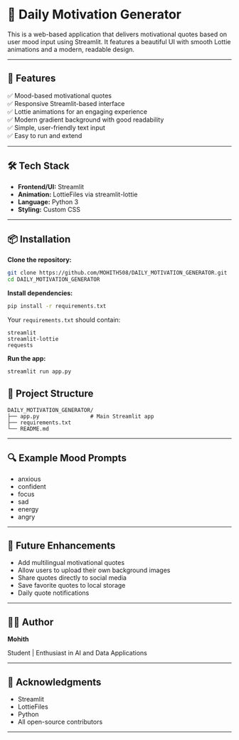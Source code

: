 
# 🌟 Daily Motivation Generator

This is a web-based application that delivers motivational quotes based on user mood input using Streamlit. It features a beautiful UI with smooth Lottie animations and a modern, readable design.

---

## 🚀 Features

✅ Mood-based motivational quotes  
✅ Responsive Streamlit-based interface  
✅ Lottie animations for an engaging experience  
✅ Modern gradient background with good readability  
✅ Simple, user-friendly text input  
✅ Easy to run and extend  

---

## 🛠️ Tech Stack

- **Frontend/UI:** Streamlit  
- **Animation:** LottieFiles via streamlit-lottie  
- **Language:** Python 3  
- **Styling:** Custom CSS  

---

## 📦 Installation

**Clone the repository:**

```bash
git clone https://github.com/MOHITH508/DAILY_MOTIVATION_GENERATOR.git
cd DAILY_MOTIVATION_GENERATOR
````


**Install dependencies:**

```bash
pip install -r requirements.txt
```

Your `requirements.txt` should contain:

```
streamlit
streamlit-lottie
requests
```

**Run the app:**

```bash
streamlit run app.py
```



## 🧱 Project Structure

```
DAILY_MOTIVATION_GENERATOR/
├── app.py                # Main Streamlit app
├── requirements.txt
└── README.md
```

---

## 🔍 Example Mood Prompts

* anxious
* confident
* focus
* sad
* energy
* angry

---

## 🚧 Future Enhancements

* Add multilingual motivational quotes
* Allow users to upload their own background images
* Share quotes directly to social media
* Save favorite quotes to local storage
* Daily quote notifications

---

## 👨‍💻 Author

**Mohith**

Student | Enthusiast in AI and Data Applications

---

## 🙏 Acknowledgments

* Streamlit
* LottieFiles
* Python
* All open-source contributors

---




